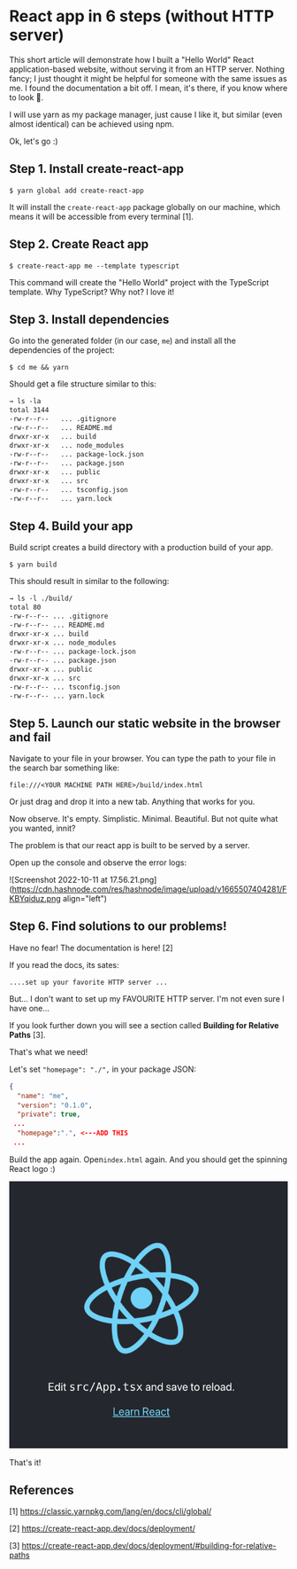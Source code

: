 # React app in 6 steps (without HTTP server)
This short article will demonstrate how I built a "Hello World" React application-based website, without serving it from an HTTP server. Nothing fancy; I just thought it might be helpful for someone with the same issues as me. 
I found the documentation a bit off. I mean, it's there, if you know where to look 👀.

I will use yarn as my package manager, just cause I like it, but similar (even almost identical) can be achieved using npm.

Ok, let's go :)


## Step 1. Install  create-react-app

```shell
$ yarn global add create-react-app
```
It will install the `create-react-app` package globally on our machine, which means it will be accessible from every terminal [1].

## Step 2. Create React app

```shell
$ create-react-app me --template typescript
```
This command will create the "Hello World" project with the TypeScript template. Why TypeScript? Why not? I love it!


## Step 3. Install dependencies

Go into the generated folder (in our case, `me`) and install all the dependencies of the project:

```shell
$ cd me && yarn
```

Should get a file structure similar to this:

```shell
→ ls -la
total 3144
-rw-r--r--   ... .gitignore
-rw-r--r--   ... README.md
drwxr-xr-x   ... build
drwxr-xr-x   ... node_modules
-rw-r--r--   ... package-lock.json
-rw-r--r--   ... package.json
drwxr-xr-x   ... public
drwxr-xr-x   ... src
-rw-r--r--   ... tsconfig.json
-rw-r--r--   ... yarn.lock
```

## Step 4. Build your app
Build script creates a build directory with a production build of your app.

```shell
$ yarn build
```

This should result in similar to the following:

```shell
→ ls -l ./build/
total 80
-rw-r--r-- ... .gitignore
-rw-r--r-- ... README.md
drwxr-xr-x ... build
drwxr-xr-x ... node_modules
-rw-r--r-- ... package-lock.json
-rw-r--r-- ... package.json
drwxr-xr-x ... public
drwxr-xr-x ... src
-rw-r--r-- ... tsconfig.json
-rw-r--r-- ... yarn.lock
```


## Step 5. Launch our static website in the browser and fail

Navigate to your file in your browser. 
You can type the path to your file in the search bar something like:
```shell
file:///<YOUR MACHINE PATH HERE>/build/index.html
```
Or just drag and drop it into a new tab. Anything that works for you.

Now observe. It's empty. Simplistic. Minimal. Beautiful. But not quite what you wanted, innit?

The problem is that our react app is built to be served by a server. 

Open up the console and observe the error logs:

![Screenshot 2022-10-11 at 17.56.21.png](https://cdn.hashnode.com/res/hashnode/image/upload/v1665507404281/FKBYqiduz.png align="left")

## Step 6. Find solutions to our problems!

Have no fear! The documentation is here! [2]

If you read the docs, its sates:
```text
....set up your favorite HTTP server ...
```
But... I don't want to set up my FAVOURITE HTTP server. I'm not even sure I have one...

If you look further down you will see a section called **Building for Relative Paths** [3].

That's what we need!

Let's set `"homepage": "./",` in your package JSON:

```json
{
  "name": "me",
  "version": "0.1.0",
  "private": true,
 ...
  "homepage":".", <---ADD THIS
 ...
```
Build the app again. Open`index.html` again. And you should get the spinning React logo :)

![image](./assets/react.png)

That's it!

## References

[1] https://classic.yarnpkg.com/lang/en/docs/cli/global/

[2] https://create-react-app.dev/docs/deployment/

[3] https://create-react-app.dev/docs/deployment/#building-for-relative-paths

